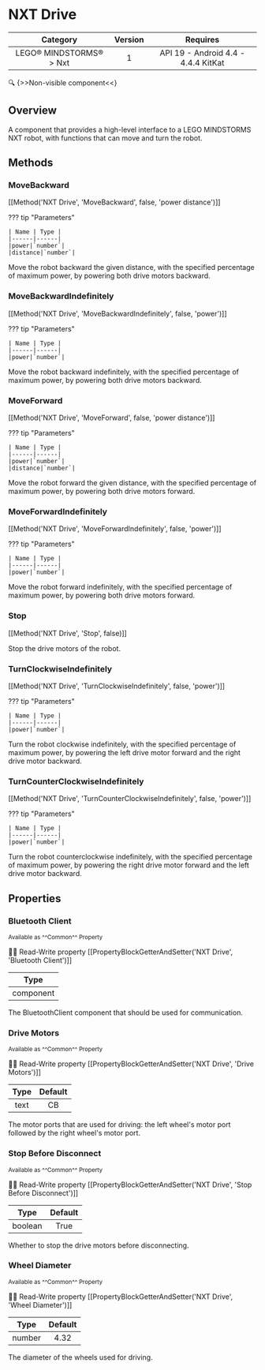 # NXT Drive

| Category | Version | Requires |
|:--------:|:-------:|:--------:|
|LEGO® MINDSTORMS® > Nxt|1|API 19 - Android 4.4 - 4.4.4 KitKat|

:mag: {>>Non-visible component<<}

## Overview

A component that provides a high-level interface to a LEGO MINDSTORMS NXT robot, with functions that can move and turn the robot.

## Methods

### MoveBackward

[[Method('NXT Drive', 'MoveBackward', false, 'power distance')]]

??? tip "Parameters"

    | Name | Type |
    |------|------|
    |power|`number`|
    |distance|`number`|


Move the robot backward the given distance, with the specified percentage of maximum power, by powering both drive motors backward.

### MoveBackwardIndefinitely

[[Method('NXT Drive', 'MoveBackwardIndefinitely', false, 'power')]]

??? tip "Parameters"

    | Name | Type |
    |------|------|
    |power|`number`|


Move the robot backward indefinitely, with the specified percentage of maximum power, by powering both drive motors backward.

### MoveForward

[[Method('NXT Drive', 'MoveForward', false, 'power distance')]]

??? tip "Parameters"

    | Name | Type |
    |------|------|
    |power|`number`|
    |distance|`number`|


Move the robot forward the given distance, with the specified percentage of maximum power, by powering both drive motors forward.

### MoveForwardIndefinitely

[[Method('NXT Drive', 'MoveForwardIndefinitely', false, 'power')]]

??? tip "Parameters"

    | Name | Type |
    |------|------|
    |power|`number`|


Move the robot forward indefinitely, with the specified percentage of maximum power, by powering both drive motors forward.

### Stop

[[Method('NXT Drive', 'Stop', false)]]

Stop the drive motors of the robot.

### TurnClockwiseIndefinitely

[[Method('NXT Drive', 'TurnClockwiseIndefinitely', false, 'power')]]

??? tip "Parameters"

    | Name | Type |
    |------|------|
    |power|`number`|


Turn the robot clockwise indefinitely, with the specified percentage of maximum power, by powering the left drive motor forward and the right drive motor backward.

### TurnCounterClockwiseIndefinitely

[[Method('NXT Drive', 'TurnCounterClockwiseIndefinitely', false, 'power')]]

??? tip "Parameters"

    | Name | Type |
    |------|------|
    |power|`number`|


Turn the robot counterclockwise indefinitely, with the specified percentage of maximum power, by powering the right drive motor forward and the left drive motor backward.

## Properties

### Bluetooth Client

<small>Available as ^^Common^^ Property</small>

:eyes::pencil: Read-Write property
[[PropertyBlockGetterAndSetter('NXT Drive', 'Bluetooth Client')]]

| Type |
|:----:|
|component|

The BluetoothClient component that should be used for communication.

### Drive Motors

<small>Available as ^^Common^^ Property</small>

:eyes::pencil: Read-Write property
[[PropertyBlockGetterAndSetter('NXT Drive', 'Drive Motors')]]

| Type | Default |
|:----:|:-------:|
|text|CB|

The motor ports that are used for driving: the left wheel's motor port followed by the right wheel's motor port.

### Stop Before Disconnect

<small>Available as ^^Common^^ Property</small>

:eyes::pencil: Read-Write property
[[PropertyBlockGetterAndSetter('NXT Drive', 'Stop Before Disconnect')]]

| Type | Default |
|:----:|:-------:|
|boolean|True|

Whether to stop the drive motors before disconnecting.

### Wheel Diameter

<small>Available as ^^Common^^ Property</small>

:eyes::pencil: Read-Write property
[[PropertyBlockGetterAndSetter('NXT Drive', 'Wheel Diameter')]]

| Type | Default |
|:----:|:-------:|
|number|4.32|

The diameter of the wheels used for driving.
